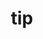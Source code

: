 ---
category: 3-letters
denotation: null
name: tip
reference_link: https://www.etymonline.com/word/tip
root_language: null
root_name: null
title: tip
type: free
word_sums:
- respelling: tip
  sum: 'Tip + '
---